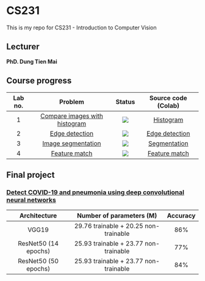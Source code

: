 # CS231
This is my repo for CS231 - Introduction to Computer Vision    
## Lecturer
**PhD. Dung Tien Mai**   
## Course progress
| Lab no. | Problem | Status | Source code (Colab) |
|:---:|:---:|:--:|:---:|
| 1 | [Compare images with histogram](https://github.com/ngctnnnn/Computer-Vision/tree/main/Lab01) | ![](https://img.shields.io/badge/-Done-brightgreen) | [Histogram](https://colab.research.google.com/drive/1ftm5YuoUgmxm-3DgYyaOIz457qQBirWj?authuser=1) |
| 2 | [Edge detection](https://github.com/ngctnnnn/Computer-Vision/tree/main/Lab02) | ![](https://img.shields.io/badge/-Done-brightgreen) | [Edge detection](https://colab.research.google.com/drive/18kgLD2JAuirthHTwh4TT890e7WILqe09?authuser=1) |
| 3 | [Image segmentation](https://github.com/ngctnnnn/Computer-Vision/tree/main/Lab03) | ![](https://img.shields.io/badge/-Done-brightgreen) | [Segmentation](https://colab.research.google.com/drive/1QOG2Kb8Zg6Ca4yHILRid72mXtpRASm1-?authuser=1#scrollTo=P3NKBz3PYQMV) |
| 4 | [Feature match](https://github.com/ngctnnnn/Computer-Vision/tree/main/Lab03) | ![](https://img.shields.io/badge/-Done-brightgreen) | [Feature match](https://colab.research.google.com/drive/1XFlIMMwhKjtrHfUR8w87fFYYB68nsDMj?usp=sharing) |
## Final project 
### [Detect COVID-19 and pneumonia using deep convolutional neural networks](https://github.com/ngctnnnn/CS231/tree/main/Final%20project)
| Architecture | Number of parameters (M) | Accuracy | 
|:---:|:---:|:--:|
| VGG19 | 29.76 trainable + 20.25 non-trainable | 86% |
| ResNet50 (14 epochs) | 25.93 trainable + 23.77 non-trainable | 77% |
| ResNet50 (50 epochs) | 25.93 trainable + 23.77 non-trainable | 84% | 

